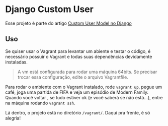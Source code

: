 # Django Custom User
Esse projeto é parte do artigo [Custom User Model no Django](https://medium.com/@gabrielfgularte/custom-user-model-no-django-d9bdf2838bd8)

## Uso
Se quiser usar o Vagrant para levantar um abiente e testar o código, é
necessário possuir o Vagrant e todas suas dependências devidamente instaladas.

> A vm está configurada para rodar uma máquina 64bits. Se precisar trocar essa
configuração, edite o arquivo Vagrantfile.

Para rodar o ambiente com o Vagrant instalado, rode `vagrant up`, pegue um café,
joga uma partida de FIFA e veja um episódio de Modern Family. Quando você voltar
, se tudo estiver ok (e você saberá se não está...), entre na máquina rodando
`vagrant ssh`.

Lá dentro, o projeto está no diretório `/vagrant/`. Daqui pra frente, é só
alegria!